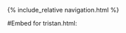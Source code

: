 {% include_relative navigation.html %}

#Embed for tristan.html:
<script src="https://emgithub.com/embed.js?target=https%3A%2F%2Fgithub.com%2FJakubPonulak%2F5_hackers%2Fblob%2Fmain%2Ftemplates%2Fabout_us%2Ftristan.html&style=github&showBorder=on&showLineNumbers=on&showFileMeta=on&showCopy=on&fetchFromJsDelivr=on"></script>

